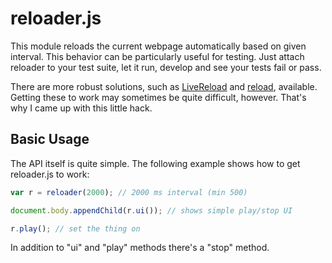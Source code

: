 reloader.js
===========

This module reloads the current webpage automatically based on given interval. This behavior can be particularly useful for testing. Just attach reloader to your test suite, let it run, develop and see your tests fail or pass.

There are more robust solutions, such as [LiveReload](https://github.com/mockko/livereload) and [reload](http://code.google.com/p/reloader/), available. Getting these to work may sometimes be quite difficult, however. That's why I came up with this little hack.


Basic Usage
-----------

The API itself is quite simple. The following example shows how to get reloader.js to work:

```javascript
var r = reloader(2000); // 2000 ms interval (min 500)

document.body.appendChild(r.ui()); // shows simple play/stop UI

r.play(); // set the thing on
```

In addition to "ui" and "play" methods there's a "stop" method.
